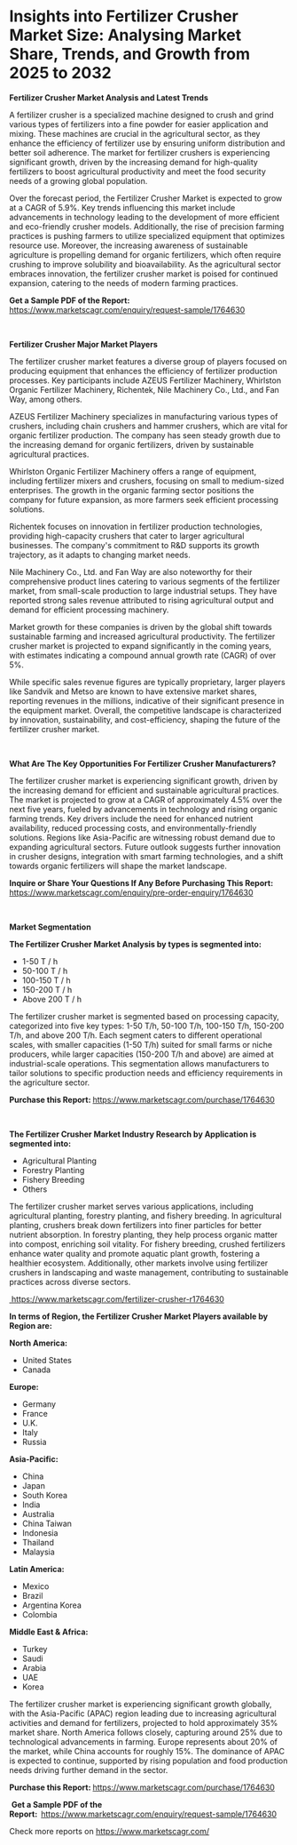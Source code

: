 <p><h1>Insights into Fertilizer Crusher Market Size: Analysing Market Share, Trends, and Growth from 2025 to 2032</h1></p><p><strong>Fertilizer Crusher Market Analysis and Latest Trends</strong></p>
<p><p>A fertilizer crusher is a specialized machine designed to crush and grind various types of fertilizers into a fine powder for easier application and mixing. These machines are crucial in the agricultural sector, as they enhance the efficiency of fertilizer use by ensuring uniform distribution and better soil adherence. The market for fertilizer crushers is experiencing significant growth, driven by the increasing demand for high-quality fertilizers to boost agricultural productivity and meet the food security needs of a growing global population.</p><p>Over the forecast period, the Fertilizer Crusher Market is expected to grow at a CAGR of 5.9%. Key trends influencing this market include advancements in technology leading to the development of more efficient and eco-friendly crusher models. Additionally, the rise of precision farming practices is pushing farmers to utilize specialized equipment that optimizes resource use. Moreover, the increasing awareness of sustainable agriculture is propelling demand for organic fertilizers, which often require crushing to improve solubility and bioavailability. As the agricultural sector embraces innovation, the fertilizer crusher market is poised for continued expansion, catering to the needs of modern farming practices.</p></p>
<p><strong>Get a Sample PDF of the Report:&nbsp;</strong> <a href="https://www.marketscagr.com/enquiry/request-sample/1764630?utm_campaign=3562&utm_medium=2&utm_source=Github&utm_content=ia&utm_term=09042025&utm_id=fertilizer-crusher">https://www.marketscagr.com/enquiry/request-sample/1764630</a></p>
<p>&nbsp;</p>
<p><strong>Fertilizer Crusher Major Market Players</strong></p>
<p><p>The fertilizer crusher market features a diverse group of players focused on producing equipment that enhances the efficiency of fertilizer production processes. Key participants include AZEUS Fertilizer Machinery, Whirlston Organic Fertilizer Machinery, Richentek, Nile Machinery Co., Ltd., and Fan Way, among others.</p><p>AZEUS Fertilizer Machinery specializes in manufacturing various types of crushers, including chain crushers and hammer crushers, which are vital for organic fertilizer production. The company has seen steady growth due to the increasing demand for organic fertilizers, driven by sustainable agricultural practices.</p><p>Whirlston Organic Fertilizer Machinery offers a range of equipment, including fertilizer mixers and crushers, focusing on small to medium-sized enterprises. The growth in the organic farming sector positions the company for future expansion, as more farmers seek efficient processing solutions.</p><p>Richentek focuses on innovation in fertilizer production technologies, providing high-capacity crushers that cater to larger agricultural businesses. The company's commitment to R&D supports its growth trajectory, as it adapts to changing market needs.</p><p>Nile Machinery Co., Ltd. and Fan Way are also noteworthy for their comprehensive product lines catering to various segments of the fertilizer market, from small-scale production to large industrial setups. They have reported strong sales revenue attributed to rising agricultural output and demand for efficient processing machinery.</p><p>Market growth for these companies is driven by the global shift towards sustainable farming and increased agricultural productivity. The fertilizer crusher market is projected to expand significantly in the coming years, with estimates indicating a compound annual growth rate (CAGR) of over 5%.</p><p>While specific sales revenue figures are typically proprietary, larger players like Sandvik and Metso are known to have extensive market shares, reporting revenues in the millions, indicative of their significant presence in the equipment market. Overall, the competitive landscape is characterized by innovation, sustainability, and cost-efficiency, shaping the future of the fertilizer crusher market.</p></p>
<p>&nbsp;</p>
<p><strong>What Are The Key Opportunities For Fertilizer Crusher Manufacturers?</strong></p>
<p><p>The fertilizer crusher market is experiencing significant growth, driven by the increasing demand for efficient and sustainable agricultural practices. The market is projected to grow at a CAGR of approximately 4.5% over the next five years, fueled by advancements in technology and rising organic farming trends. Key drivers include the need for enhanced nutrient availability, reduced processing costs, and environmentally-friendly solutions. Regions like Asia-Pacific are witnessing robust demand due to expanding agricultural sectors. Future outlook suggests further innovation in crusher designs, integration with smart farming technologies, and a shift towards organic fertilizers will shape the market landscape.</p></p>
<p><strong>Inquire or Share Your Questions If Any Before Purchasing This Report:</strong> <a href="https://www.marketscagr.com/enquiry/pre-order-enquiry/1764630?utm_campaign=3562&utm_medium=2&utm_source=Github&utm_content=ia&utm_term=09042025&utm_id=fertilizer-crusher">https://www.marketscagr.com/enquiry/pre-order-enquiry/1764630</a></p>
<p>&nbsp;</p>
<p><strong>Market Segmentation</strong></p>
<p><strong>The Fertilizer Crusher Market Analysis by types is segmented into:</strong></p>
<p><ul><li>1-50 T / h</li><li>50-100 T / h</li><li>100-150 T / h</li><li>150-200 T / h</li><li>Above 200 T / h</li></ul></p>
<p><p>The fertilizer crusher market is segmented based on processing capacity, categorized into five key types: 1-50 T/h, 50-100 T/h, 100-150 T/h, 150-200 T/h, and above 200 T/h. Each segment caters to different operational scales, with smaller capacities (1-50 T/h) suited for small farms or niche producers, while larger capacities (150-200 T/h and above) are aimed at industrial-scale operations. This segmentation allows manufacturers to tailor solutions to specific production needs and efficiency requirements in the agriculture sector.</p></p>
<p><strong>Purchase this Report:&nbsp;</strong><a href="https://www.marketscagr.com/purchase/1764630?utm_campaign=3562&utm_medium=2&utm_source=Github&utm_content=ia&utm_term=09042025&utm_id=fertilizer-crusher">https://www.marketscagr.com/purchase/1764630</a></p>
<p>&nbsp;</p>
<p><strong>The Fertilizer Crusher Market Industry Research by Application is segmented into:</strong></p>
<p><ul><li>Agricultural Planting</li><li>Forestry Planting</li><li>Fishery Breeding</li><li>Others</li></ul></p>
<p><p>The fertilizer crusher market serves various applications, including agricultural planting, forestry planting, and fishery breeding. In agricultural planting, crushers break down fertilizers into finer particles for better nutrient absorption. In forestry planting, they help process organic matter into compost, enriching soil vitality. For fishery breeding, crushed fertilizers enhance water quality and promote aquatic plant growth, fostering a healthier ecosystem. Additionally, other markets involve using fertilizer crushers in landscaping and waste management, contributing to sustainable practices across diverse sectors.</p></p>
<p><a href="https://www.marketscagr.com/fertilizer-crusher-r1764630?utm_campaign=3562&utm_medium=2&utm_source=Github&utm_content=ia&utm_term=09042025&utm_id=fertilizer-crusher">&nbsp;https://www.marketscagr.com/fertilizer-crusher-r1764630</a></p>
<p><strong>In terms of Region, the Fertilizer Crusher Market Players available by Region are:</strong></p>
<p>
    <p> <strong> North America: </strong>
        <ul>
            <li>United States</li>
            <li>Canada</li>
        </ul>
        </p> 
    <p> <strong> Europe: </strong>
        <ul>
            <li>Germany</li>
            <li>France</li>
            <li>U.K.</li>
            <li>Italy</li>
            <li>Russia</li>
        </ul>
        </p> 
    <p> <strong> Asia-Pacific: </strong>
        <ul>
            <li>China</li>
            <li>Japan</li>
            <li>South Korea</li>
            <li>India</li>
            <li>Australia</li>
            <li>China Taiwan</li>
            <li>Indonesia</li>
            <li>Thailand</li>
            <li>Malaysia</li>
        </ul>
        </p> 
    <p> <strong> Latin America: </strong>
        <ul>
            <li>Mexico</li>
            <li>Brazil</li>
            <li>Argentina Korea</li>
            <li>Colombia</li>
        </ul>
        </p> 
    <p> <strong> Middle East & Africa: </strong>
        <ul>
            <li>Turkey</li>
            <li>Saudi</li>
            <li>Arabia</li>
            <li>UAE</li>
            <li>Korea</li>
        </ul>
    </p>
    </p>
<p><p>The fertilizer crusher market is experiencing significant growth globally, with the Asia-Pacific (APAC) region leading due to increasing agricultural activities and demand for fertilizers, projected to hold approximately 35% market share. North America follows closely, capturing around 25% due to technological advancements in farming. Europe represents about 20% of the market, while China accounts for roughly 15%. The dominance of APAC is expected to continue, supported by rising population and food production needs driving further demand in the sector.</p></p>
<p><strong>Purchase this Report: </strong><a href="https://www.marketscagr.com/purchase/1764630?utm_campaign=3562&utm_medium=2&utm_source=Github&utm_content=ia&utm_term=09042025&utm_id=fertilizer-crusher">https://www.marketscagr.com/purchase/1764630</a></p>
<p>&nbsp;<strong>Get a Sample PDF of the Report:&nbsp;&nbsp;</strong><a href="https://www.marketscagr.com/enquiry/request-sample/1764630?utm_campaign=3562&utm_medium=2&utm_source=Github&utm_content=ia&utm_term=09042025&utm_id=fertilizer-crusher">https://www.marketscagr.com/enquiry/request-sample/1764630</a></p>
<p><strong></strong></p>
<p>Check more reports on <a href="https://www.marketscagr.com/?utm_campaign=3562&utm_medium=2&utm_source=Github&utm_content=ia&utm_term=09042025&utm_id=fertilizer-crusher">https://www.marketscagr.com/</a></p>